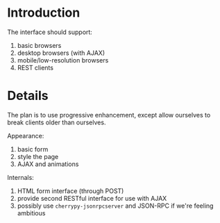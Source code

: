 # Introduction #

The interface should support:
  1. basic browsers
  1. desktop browsers (with AJAX)
  1. mobile/low-resolution browsers
  1. REST clients

# Details #

The plan is to use progressive enhancement, except allow ourselves to break clients older than ourselves.

Appearance:
  1. basic form
  1. style the page
  1. AJAX and animations

Internals:
  1. HTML form interface (through POST)
  1. provide second RESTful interface for use with AJAX
  1. possibly use `cherrypy-jsonrpcserver` and JSON-RPC if we're feeling ambitious